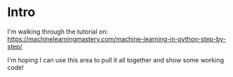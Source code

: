# Intro

I'm walking through the tutorial on: https://machinelearningmastery.com/machine-learning-in-python-step-by-step/

I'm hoping I can use this area to pull it all together and show some working code!